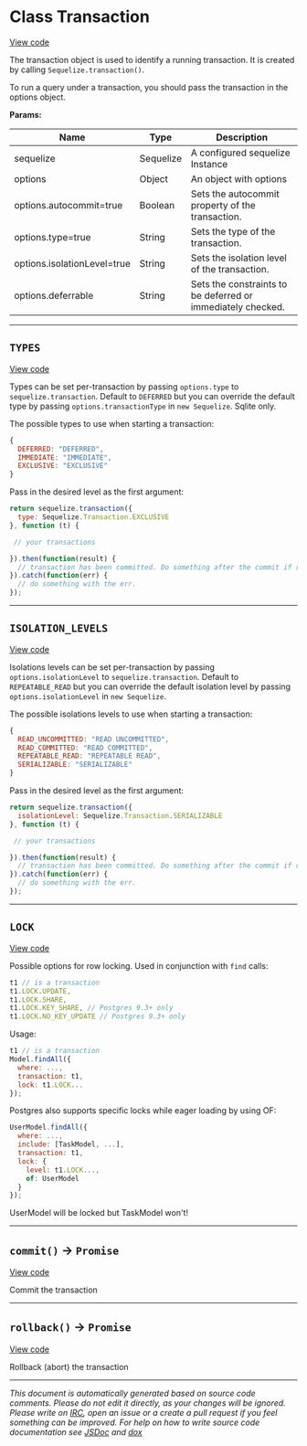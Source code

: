 <a name="transaction"></a>
# Class Transaction
[View code](https://github.com/sequelize/sequelize/blob/3e5b8772ef75169685fc96024366bca9958fee63/lib/transaction.js#L20)

The transaction object is used to identify a running transaction. It is created by calling `Sequelize.transaction()`.

To run a query under a transaction, you should pass the transaction in the options object.

**Params:**

| Name | Type | Description |
| ---- | ---- | ----------- |
| sequelize | Sequelize | A configured sequelize Instance |
| options | Object | An object with options |
| options.autocommit=true | Boolean | Sets the autocommit property of the transaction. |
| options.type=true | String | Sets the type of the transaction. |
| options.isolationLevel=true | String | Sets the isolation level of the transaction. |
| options.deferrable | String | Sets the constraints to be deferred or immediately checked. |


***

<a name="types"></a>
## `TYPES`
[View code](https://github.com/sequelize/sequelize/blob/3e5b8772ef75169685fc96024366bca9958fee63/lib/transaction.js#L76)

Types can be set per-transaction by passing `options.type` to `sequelize.transaction`.
Default to `DEFERRED` but you can override the default type by passing `options.transactionType` in `new Sequelize`.
Sqlite only.

The possible types to use when starting a transaction:

```js
{
  DEFERRED: "DEFERRED",
  IMMEDIATE: "IMMEDIATE",
  EXCLUSIVE: "EXCLUSIVE"
}
```

Pass in the desired level as the first argument:

```js
return sequelize.transaction({
  type: Sequelize.Transaction.EXCLUSIVE
}, function (t) {

 // your transactions

}).then(function(result) {
  // transaction has been committed. Do something after the commit if required.
}).catch(function(err) {
  // do something with the err.
});
```

***

<a name="isolation_levels"></a>
## `ISOLATION_LEVELS`
[View code](https://github.com/sequelize/sequelize/blob/3e5b8772ef75169685fc96024366bca9958fee63/lib/transaction.js#L116)

Isolations levels can be set per-transaction by passing `options.isolationLevel` to `sequelize.transaction`.
Default to `REPEATABLE_READ` but you can override the default isolation level by passing `options.isolationLevel` in `new Sequelize`.

The possible isolations levels to use when starting a transaction:

```js
{
  READ_UNCOMMITTED: "READ UNCOMMITTED",
  READ_COMMITTED: "READ COMMITTED",
  REPEATABLE_READ: "REPEATABLE READ",
  SERIALIZABLE: "SERIALIZABLE"
}
```

Pass in the desired level as the first argument:

```js
return sequelize.transaction({
  isolationLevel: Sequelize.Transaction.SERIALIZABLE
}, function (t) {

 // your transactions

}).then(function(result) {
  // transaction has been committed. Do something after the commit if required.
}).catch(function(err) {
  // do something with the err.
});
```

***

<a name="lock"></a>
## `LOCK`
[View code](https://github.com/sequelize/sequelize/blob/3e5b8772ef75169685fc96024366bca9958fee63/lib/transaction.js#L160)

Possible options for row locking. Used in conjunction with `find` calls:

```js
t1 // is a transaction
t1.LOCK.UPDATE,
t1.LOCK.SHARE,
t1.LOCK.KEY_SHARE, // Postgres 9.3+ only
t1.LOCK.NO_KEY_UPDATE // Postgres 9.3+ only
```

Usage:
```js
t1 // is a transaction
Model.findAll({
  where: ...,
  transaction: t1,
  lock: t1.LOCK...
});
```

Postgres also supports specific locks while eager loading by using OF:
```js
UserModel.findAll({
  where: ...,
  include: [TaskModel, ...],
  transaction: t1,
  lock: {
    level: t1.LOCK...,
    of: UserModel
  }
});
```
UserModel will be locked but TaskModel won't!

***

<a name="commit"></a>
## `commit()` -> `Promise`
[View code](https://github.com/sequelize/sequelize/blob/3e5b8772ef75169685fc96024366bca9958fee63/lib/transaction.js#L172)

Commit the transaction

***

<a name="rollback"></a>
## `rollback()` -> `Promise`
[View code](https://github.com/sequelize/sequelize/blob/3e5b8772ef75169685fc96024366bca9958fee63/lib/transaction.js#L200)

Rollback (abort) the transaction

***

_This document is automatically generated based on source code comments. Please do not edit it directly, as your changes will be ignored. Please write on <a href="irc://irc.freenode.net/#sequelizejs">IRC</a>, open an issue or a create a pull request if you feel something can be improved. For help on how to write source code documentation see [JSDoc](http://usejsdoc.org) and [dox](https://github.com/tj/dox)_